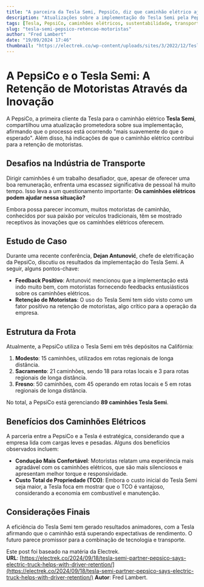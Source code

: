 ```yaml
---
title: "A parceira da Tesla Semi, PepsiCo, diz que caminhão elétrico ajuda na retenção de motoristas"
description: "Atualizações sobre a implementação do Tesla Semi pela PepsiCo, destacando a retenção de motoristas e a eficiência dos caminhões elétricos."
tags: [Tesla, PepsiCo, caminhões elétricos, sustentabilidade, transporte]
slug: "tesla-semi-pepsico-retencao-motoristas"
author: "Fred Lambert"
date: "19/09/2024 17:46"
thumbnail: "https://electrek.co/wp-content/uploads/sites/3/2022/12/Tesla-Semi-PepsiCo-truck-uTutrifor.jpg?quality=82&strip=all&w=1600"
---
```


# A PepsiCo e o Tesla Semi: A Retenção de Motoristas Através da Inovação

A PepsiCo, a primeira cliente da Tesla para o caminhão elétrico **Tesla Semi**, compartilhou uma atualização prometedora sobre sua implementação, afirmando que o processo está ocorrendo "mais suavemente do que o esperado". Além disso, há indicações de que o caminhão elétrico contribui para a retenção de motoristas.

## Desafios na Indústria de Transporte

Dirigir caminhões é um trabalho desafiador, que, apesar de oferecer uma boa remuneração, enfrenta uma escassez significativa de pessoal há muito tempo. Isso leva a um questionamento importante: **Os caminhões elétricos podem ajudar nessa situação?**

Embora possa parecer incomum, muitos motoristas de caminhão, conhecidos por sua paixão por veículos tradicionais, têm se mostrado receptivos às inovações que os caminhões elétricos oferecem.

## Estudo de Caso

Durante uma recente conferência, **Dejan Antunović**, chefe de eletrificação da PepsiCo, discutiu os resultados da implementação do Tesla Semi. A seguir, alguns pontos-chave:

- **Feedback Positivo**: Antunović mencionou que a implementação está indo muito bem, com motoristas fornecendo feedbacks entusiásticos sobre os caminhões elétricos.
- **Retenção de Motoristas**: O uso do Tesla Semi tem sido visto como um fator positivo na retenção de motoristas, algo crítico para a operação da empresa.

## Estrutura da Frota

Atualmente, a PepsiCo utiliza o Tesla Semi em três depósitos na Califórnia:

1. **Modesto**: 15 caminhões, utilizados em rotas regionais de longa distância.
2. **Sacramento**: 21 caminhões, sendo 18 para rotas locais e 3 para rotas regionais de longa distância.
3. **Fresno**: 50 caminhões, com 45 operando em rotas locais e 5 em rotas regionais de longa distância.

No total, a PepsiCo está gerenciando **89 caminhões Tesla Semi**.

## Benefícios dos Caminhões Elétricos

A parceria entre a PepsiCo e a Tesla é estratégica, considerando que a empresa lida com cargas leves e pesadas. Alguns dos benefícios observados incluem:

- **Condução Mais Confortável**: Motoristas relatam uma experiência mais agradável com os caminhões elétricos, que são mais silenciosos e apresentam melhor torque e responsividade.
- **Custo Total de Propriedade (TCO)**: Embora o custo inicial do Tesla Semi seja maior, a Tesla foca em mostrar que o TCO é vantajoso, considerando a economia em combustível e manutenção.

## Considerações Finais

A eficiência do Tesla Semi tem gerado resultados animadores, com a Tesla afirmando que o caminhão está superando expectativas de rendimento. O futuro parece promissor para a combinação de tecnologia e transporte.

Este post foi baseado na matéria da Electrek.  
**URL**: [https://electrek.co/2024/09/18/tesla-semi-partner-pepsico-says-electric-truck-helps-with-driver-retention/](https://electrek.co/2024/09/18/tesla-semi-partner-pepsico-says-electric-truck-helps-with-driver-retention/) 
**Autor**: Fred Lambert.